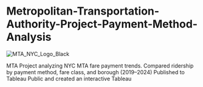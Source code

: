 # Metropolitan-Transportation-Authority-Project-Payment-Method-Analysis
![MTA_NYC_Logo_Black](https://github.com/user-attachments/assets/91752e2f-6eae-4ac9-b145-9b42c74c031f)

MTA Project analyzing NYC MTA fare payment trends. Compared ridership by payment method, fare class, and borough (2019–2024)
Published to Tableau Public and created an interactive Tableau 
